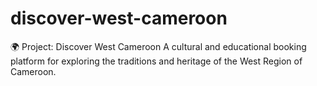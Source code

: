 # discover-west-cameroon
🌍 Project: Discover West Cameroon A cultural and educational booking platform for exploring the traditions and heritage of the West Region of Cameroon.
